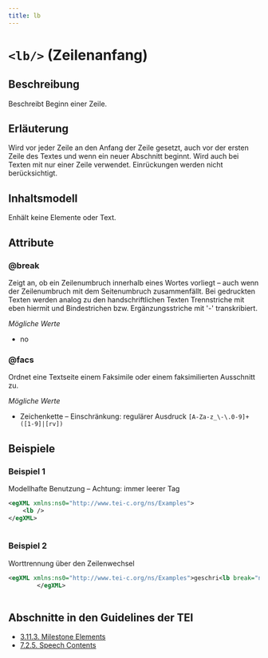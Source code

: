 ```yaml
---
title: lb
---
```




# `<lb/>` (Zeilenanfang)

## Beschreibung

Beschreibt Beginn einer Zeile.

## Erläuterung

Wird vor jeder Zeile an den Anfang der Zeile gesetzt, auch vor der ersten Zeile des Textes und wenn ein neuer Abschnitt beginnt. Wird auch bei Texten mit nur einer Zeile verwendet. Einrückungen werden nicht berücksichtigt. 

## Inhaltsmodell

Enhält keine Elemente oder Text.

## Attribute

### @break

Zeigt an, ob ein Zeilenumbruch innerhalb eines Wortes vorliegt – auch wenn der Zeilenumbruch mit dem Seitenumbruch zusammenfällt. Bei gedruckten Texten werden analog zu den handschriftlichen Texten Trennstriche mit eben hiermit und Bindestrichen bzw. Ergänzungsstriche mit '-' transkribiert. 

*Mögliche Werte*

- no

### @facs

Ordnet eine Textseite einem Faksimile oder einem faksimilierten Ausschnitt zu. 

*Mögliche Werte*

- Zeichenkette – Einschränkung: regulärer Ausdruck `[A-Za-z_\-\.0-9]+([1-9]|[rv])`

## Beispiele

### Beispiel 1

Modellhafte Benutzung – Achtung: immer leerer Tag

```xml
<egXML xmlns:ns0="http://www.tei-c.org/ns/Examples">
    <lb />
</egXML>
               
```

### Beispiel 2

Worttrennung über den Zeilenwechsel

```xml
<egXML xmlns:ns0="http://www.tei-c.org/ns/Examples">geschri<lb break="no" />ben
        </egXML>
               
```

## Abschnitte in den Guidelines der TEI

- [3.11.3. Milestone Elements](https://www.tei-c.org/release/doc/tei-p5-doc/en/html/CO.html#CORS5)
- [7.2.5. Speech Contents](https://www.tei-c.org/release/doc/tei-p5-doc/en/html/DR.html#DRPAL)
